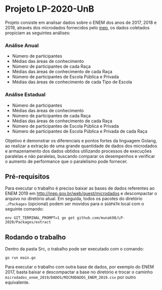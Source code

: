 
# Projeto LP-2020-UnB

Projeto consiste em analisar dados sobre o ENEM dos anos de 2017, 2018 e 2019, através dos microdados fornecidos pelo [inep](http://inep.gov.br/web/guest/microdados), os dados coletados propiciam as seguintes análises:

### Análise Anual

- Número de participantes 
- Médias das áreas de conhecimento 
- Número de participantes de cada Raça 
- Médias das áreas de conhecimento de cada Raça
- Número de participantes de Escola Pública e Privada
- Médias das áreas de conhecimento de cada Tipo de Escola

### Análise Estadual

- Número de participantes 
- Médias das áreas de conhecimento 
- Número de participantes de cada Raça 
- Médias das áreas de conhecimento de cada Raça
- Número de participantes de Escola Pública e Privada
- Número de participantes de Escola Pública e Privada de cada Raça

Objetivo é demonstrar os diferenciais e pontos fortes da linguagem Golang, 
ao realizar a extração de uma grande quantidade de dados dos microdados e armazenamento dos dados obtidos utilizando processos de execuções paralelas e não paralelas, buscando comparar os desempenhos e verificar o aumento de performance que o paralelismo pode fornecer.

## Pré-requisitos

Para executar o trabalho é preciso baixar as bases de dados referentes ao ENEM 2019 em http://inep.gov.br/web/guest/microdados e descompactar o arquivo no diretório atual.
Em seguida, todos os pacotes do diretório `./Packages` (opcional) podem ser movidos para o `$GOPATH` local com o seguinte comando:

```
env GIT_TERMINAL_PROMPT=1 go get github.com/munak98/LP-2020/Packages/extract
```

## Rodando o trabalho

Dentro da pasta Src, o trabalho pode ser executado com o comando:

```
go run main.go 
```

Para executar o trabalho com outra base de dados, por exemplo do ENEM 2017, basta baixar e descompactar a base no diretório e trocar o caminho `microdados_enem_2019/DADOS/MICRODADOS_ENEM_2019.csv` por outro equivalente. 

